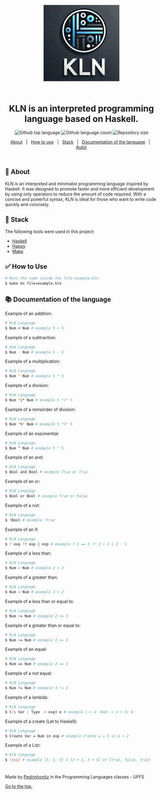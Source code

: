 <div align="center" id="top"> 
  <img src="./img/logo.png" alt="img-logo" style="width:250px; height:250px;" />

  &#xa0;

</div>

<h1 align="center">KLN is an interpreted programming language based on Haskell.</h1>

<p align="center">
  <img alt="Github top language" src="https://img.shields.io/github/languages/top/Pedrinhonitz/kln-language?color=56BEB8&logo=github">

  <img alt="Github language count" src="https://img.shields.io/github/languages/count/Pedrinhonitz/kln-language?color=56BEB8&logo=github">

  <img alt="Repository size" src="https://img.shields.io/github/repo-size/Pedrinhonitz/kln-language?color=56BEB8&logo=github">
</p>
<p align="center">
  <a href="#dart-about">About</a> &#xa0; | &#xa0; 
  <a href="#white_check_mark-how-to-use">How to use</a> &#xa0; | &#xa0;
  <a href="#rocket-stack">Stack</a> &#xa0; | &#xa0;
  <a href="#books-documentation-of-the-language">Documentation of the language</a> &#xa0; | &#xa0;
  <a href="https://github.com/Pedrinhonitz" target="_blank">Autor</a>
</p>

<br>

## :dart: About ##

KLN is an interpreted and minimalist programming language inspired by Haskell. It was designed to promote faster and more efficient development by using only operators to reduce the amount of code required. With a concise and powerful syntax, KLN is ideal for those who want to write code quickly and concisely.


## :rocket: Stack ##

The following tools were used in this project:

- [Haskell](https://www.haskell.org/)
- [Happy](https://github.com/haskell/happy)
- [Make](https://www.gnu.org/software/make/manual/make.html)

## :white_check_mark: How to Use ##
```bash
# Runs the code inside the file example.kln
$ make kn file=example.kln 
```

## :books: Documentation of the language ##

Example of an addition:
```bash
# KLN Language
$ Num + Num # example 5 + 5
```

Example of a subtraction:
```bash
# KLN Language
$ Num - Num # example 5 - 5
```

Example of a multiplication:
```bash
# KLN Language
$ Num * Num # example 5 * 5
```

Example of a division:
```bash
# KLN Language
$ Num *|* Num # example 5 *|* 5
```

Example of a remainder of division:
```bash
# KLN Language
$ Num *%* Num # example 5 *%* 5
```

Example of an exponential:
```bash
# KLN Language
$ Num ^ Num # example 5 ^ 5
```

Example of an and:
```bash
# KLN Language
$ Bool and Bool # example True or True
```
Example of an or:
```bash
# KLN Language
$ Bool or Bool # example True or False
```

Example of a not:
```bash
# KLN Language
$ !Bool # example !True
```

Example of an if:
```bash
# KLN Language
$ ? exp ?! exp | exp # example ? 5 == 5 ?! 2 + 2 | 2 - 1
```

Example of a less than:
```bash
# KLN Language
$ Num < Num # example 2 < 3
```

Example of a greater than:
```bash
# KLN Language
$ Num > Num # example 3 > 2
```

Example of a less than or equal to:
```bash
# KLN Language
$ Num <= Num # example 2 <= 3
```

Example of a greater than or equal to:
```bash
# KLN Language
$ Num >= Num # example 3 >= 2
```

Example of an equal:
```bash
# KLN Language
$ Num == Num # example 3 == 3
```

Example of a not equal:
```bash
# KLN Language
$ Num != Num # example 3 != 2
```

Example of a lambda:
```bash
# KLN Language
$ (-\ Var : Type -> exp) e # example (-\ x :Num -> x + 1) 6
```

Example of a create (Let to Haskell):
```bash
# KLN Language
$ Create Var = Num in exp # example create x = 5 in x + 2
```

Example of a List:
```bash
# KLN Language
$ [exp] # example [1, 2, 3] o [2 + 2, 3 + 5] or [true, false, true]
```
#
Made by <a href="https://github.com/Pedrinhonitz" target="_blank">Pedrinhonitz</a> in the Programming Languages classes - UFFS

<a href="#top">Go to the top.</a>